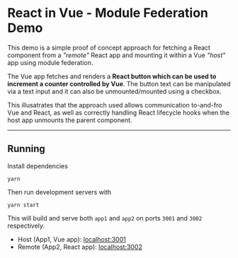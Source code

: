 # React in Vue - Module Federation Demo

This demo is a simple proof of concept approach for fetching a React component from a *"remote"* React app and mounting it within a Vue *"host"* app using module federation.

The Vue app fetches and renders a **React button which can be used to increment a counter controlled by Vue**. The button text can be manipulated via a text input and it can also be unmounted/mounted using a checkbox.

This illusatrates that the approach used allows communication to-and-fro Vue and React, as well as correctly handling React lifecycle hooks when the host app unmounts the parent component.

---

## Running

Install dependencies

`yarn`

Then run development servers with

`yarn start`

This will build and serve both `app1` and `app2` on ports `3001` and `3002` respectively.

- Host (App1, Vue app): [localhost:3001](http://localhost:3001/)
- Remote (App2, React app): [localhost:3002](http://localhost:3002/)
